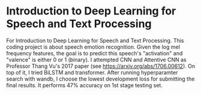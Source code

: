 # Introduction to Deep Learning for Speech and Text Processing
For Introduction to Deep Learning for Speech and Text Processing. This coding project is about speech emotion recognition. Given the log mel frequency features, the goal is to predict this speech's "activation" and "valence" is either 0 or 1 (binary). I attempted CNN and Attentive CNN as Professor Thang Vu's 2017 paper (see https://arxiv.org/abs/1706.00612). On top of it, I tried BiLSTM and transformer. After running hyperparamter search with wandb, I choose the lowest development loss for submitting the final results. It performs 47% accuracy on 1st stage testing set. 